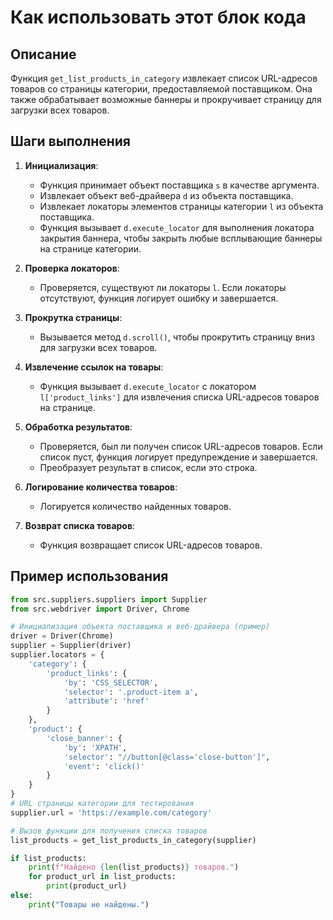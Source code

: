 Как использовать этот блок кода
=========================================================================================

Описание
-------------------------
Функция `get_list_products_in_category` извлекает список URL-адресов товаров со страницы категории, предоставляемой поставщиком. Она также обрабатывает возможные баннеры и прокручивает страницу для загрузки всех товаров.

Шаги выполнения
-------------------------
1. **Инициализация**:
   - Функция принимает объект поставщика `s` в качестве аргумента.
   - Извлекает объект веб-драйвера `d` из объекта поставщика.
   - Извлекает локаторы элементов страницы категории `l` из объекта поставщика.
   - Функция вызывает `d.execute_locator` для выполнения локатора закрытия баннера, чтобы закрыть любые всплывающие баннеры на странице категории.

2. **Проверка локаторов**:
   - Проверяется, существуют ли локаторы `l`. Если локаторы отсутствуют, функция логирует ошибку и завершается.

3. **Прокрутка страницы**:
   - Вызывается метод `d.scroll()`, чтобы прокрутить страницу вниз для загрузки всех товаров.

4. **Извлечение ссылок на товары**:
   - Функция вызывает `d.execute_locator` с локатором `l['product_links']` для извлечения списка URL-адресов товаров на странице.

5. **Обработка результатов**:
   - Проверяется, был ли получен список URL-адресов товаров. Если список пуст, функция логирует предупреждение и завершается.
   - Преобразует результат в список, если это строка.

6. **Логирование количества товаров**:
   - Логируется количество найденных товаров.

7. **Возврат списка товаров**:
   - Функция возвращает список URL-адресов товаров.

Пример использования
-------------------------

```python
from src.suppliers.suppliers import Supplier
from src.webdriver import Driver, Chrome

# Инициализация объекта поставщика и веб-драйвера (пример)
driver = Driver(Chrome)
supplier = Supplier(driver)
supplier.locators = {
    'category': {
        'product_links': {
            'by': 'CSS_SELECTOR',
            'selector': '.product-item a',
            'attribute': 'href'
        }
    },
    'product': {
        'close_banner': {
            'by': 'XPATH',
            'selector': "//button[@class='close-button']",
            'event': 'click()'
        }
    }
}
# URL страницы категории для тестирования
supplier.url = 'https://example.com/category'

# Вызов функции для получения списка товаров
list_products = get_list_products_in_category(supplier)

if list_products:
    print(f"Найдено {len(list_products)} товаров.")
    for product_url in list_products:
        print(product_url)
else:
    print("Товары не найдены.")